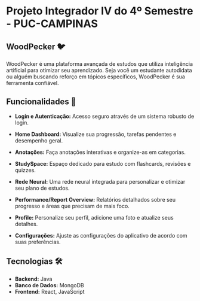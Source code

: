 # Projeto Integrador IV do 4º Semestre - PUC-CAMPINAS

## WoodPecker 🐦
WoodPecker é uma plataforma avançada de estudos que utiliza inteligência artificial para otimizar seu aprendizado. Seja você um estudante autodidata ou alguém buscando reforço em tópicos específicos, WoodPecker é sua ferramenta confiável.

## Funcionalidades 🚀
- **Login e Autenticação:** Acesso seguro através de um sistema robusto de login.

- **Home Dashboard:** Visualize sua progressão, tarefas pendentes e desempenho geral.

- **Anotações:** Faça anotações interativas e organize-as em categorias.

- **StudySpace:** Espaço dedicado para estudo com flashcards, revisões e quizzes.

- **Rede Neural:** Uma rede neural integrada para personalizar e otimizar seu plano de estudos.

- **Performance/Report Overview:** Relatórios detalhados sobre seu progresso e áreas que precisam de mais foco.

- **Profile:** Personalize seu perfil, adicione uma foto e atualize seus detalhes.

- **Configurações:** Ajuste as configurações do aplicativo de acordo com suas preferências.

## Tecnologias 🛠
- **Backend:** Java
- **Banco de Dados:** MongoDB
- **Frontend:** React, JavaScript
